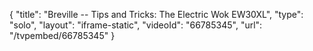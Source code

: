 {
    "title": "Breville -- Tips and Tricks: The Electric Wok EW30XL",
    "type": "solo",
    "layout": "iframe-static",
    "videoId": "66785345",
    "url": "\/tvpembed\/66785345"
}